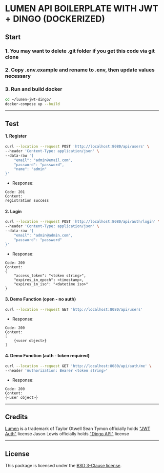 LUMEN API BOILERPLATE WITH JWT + DINGO (DOCKERIZED)
============================================

## Start

### 1. You may want to delete .git folder if you get this code via git clone
### 2. Copy .env.example and rename to .env, then update values necessary
### 3. Run and build docker
```sh
cd ~/lumen-jwt-dingo/
docker-compose up --build
```

---

## Test

#### 1. Register
```sh
curl --location --request POST 'http://localhost:8080/api/users' \
--header 'Content-Type: application/json' \
--data-raw '{
    "email": "admin@email.com",
    "password": "password",
    "name": "admin"
}'
```

- Response:
```
Code: 201
Content:
registration success
```

#### 2. Login
```sh
curl --location --request POST 'http://localhost:8080/api/auth/login' \
--header 'Content-Type: application/json' \
--data-raw '{
    "email": "admin@admin.com",
    "password": "password"
}'
```

- Response:
```
Code: 200
Content:
{
    "access_token": "<token string>",
    "expires_in_epoch": <timestamp>,
    "expires_in_iso": "<datetime iso>"
}
```

#### 3. Demo Function (open - no auth)
```sh
curl --location --request GET 'http://localhost:8080/api/users'
```

- Response:
```
Code: 200
Content:
[
    {<user object>}
]
```

#### 4. Demo Function (auth - token required)
```sh
curl --location --request GET 'http://localhost:8080/api/auth/me' \
--header 'Authorization: Bearer <token string>'
```

- Response:
```
Code: 200
Content:
{<user object>}
```

---

## Credits
[Lumen](https://github.com/laravel/lumen) is a trademark of Taylor Otwell
Sean Tymon officially holds ["JWT Auth"](https://github.com/tymondesigns/jwt-auth/) license
Jason Lewis officially holds ["Dingo API"](https://github.com/dingo/api) license

---

## License
This package is licensed under the [BSD 3-Clause license](https://opensource.org/licenses/BSD-3-Clause).
